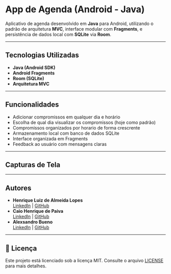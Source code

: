 # App de Agenda (Android - Java)

Aplicativo de agenda desenvolvido em **Java** para Android, utilizando o padrão de arquitetura **MVC**, interface modular com **Fragments**, e persistência de dados local com **SQLite** via **Room**.

---

## Tecnologias Utilizadas

- **Java (Android SDK)**
- **Android Fragments**
- **Room (SQLite)**
- **Arquitetura MVC**

---

## Funcionalidades

- Adicionar compromissos em qualquer dia e horário
- Escolha de qual dia visualizar os compromissos (hoje como padrão)
- Compromissos organizados por horario de forma crescrente
- Armazenamento local com banco de dados SQLite
- Interface organizada em Fragments 
- Feedback ao usuário com mensagens claras

---

## Capturas de Tela


---

## Autores

- **Henrique Luiz de Almeida Lopes**  
  [LinkedIn](https://www.linkedin.com/in/) | [GitHub](https://github.com/HenriqueLopes-dev)
- **Caio Henrique de Paiva**  
  [LinkedIn](https://www.linkedin.com/in/) | [GitHub](https://github.com/HenriqueLopes-dev)
- **Alexsandro Bueno**  
  [LinkedIn](https://www.linkedin.com/in/) | [GitHub](https://github.com/HenriqueLopes-dev)

---

## 📄 Licença

Este projeto está licenciado sob a licença MIT. Consulte o arquivo [LICENSE](LICENSE) para mais detalhes.
